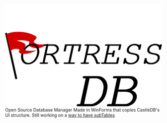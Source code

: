 ![FortressDB](https://github.com/KnightNine/FortressDB/raw/master/images/FDB_Full_Text.png "Logo")
Open Source Database Manager Made in WinForms that copies CastleDB's UI structure.
Still working on a [way to have subTables](https://stackoverflow.com/questions/61284153/how-would-i-go-about-creating-a-dropdown-subtable-sub-datagridview-in-winform)
